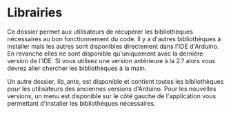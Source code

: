 # Librairies

Ce dossier permet aux utilisateurs de récupérer les bibliothèques nécessaires au bon fonctionnement du code. Il y a d'autres bibliothèques à installer mais les autres sont disponibles directement dans l'IDE d'Arduino. En revanche elles ne sont disponible qu'uniquement avec la dernière version de l'IDE. Si vous utilisez une version antérieure à la 2.? alors vous devrez aller chercher les bibliothèques à la main.

Un autre dossier, lib_ante, est disponible et contient toutes les bibliothèques pour les utilisateurs des anciennes versions d'Arduino.
Pour les nouvelles versions, un menu est disponible sur le côté gauche de l'application vous permettant d'installer les bibliothèques nécessaires.
